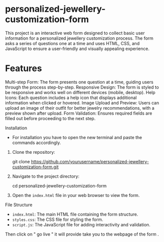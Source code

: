 # personalized-jewellery-customization-form

This project is an interactive web form designed to collect basic user information for a personalized jewellery customization process. The form asks a series of questions one at a time and uses HTML, CSS, and JavaScript to ensure a user-friendly and visually appealing experience.

# Features

Multi-step Form: The form presents one question at a time, guiding users through the process step-by-step.
Responsive Design: The form is styled to be responsive and works well on different devices (mobile, desktop).
Help Icons: Each question includes a help icon that displays additional information when clicked or hovered.
Image Upload and Preview: Users can upload an image of their outfit for better jewelry recommendations, with a preview shown after upload.
Form Validation: Ensures required fields are filled out before proceeding to the next step.



Installation

- For installation you have to open the new terminal and paste the commands accordingly.

1. Clone the repository:

    git clone https://github.com/yourusername/personalized-jewellery-customization-form.git
    

2. Navigate to the project directory:

    cd personalized-jewellery-customization-form
  

3. Open the `index.html` file in your web browser to view the form.

File Structure

- `index.html`: The main HTML file containing the form structure.
- `styles.css`: The CSS file for styling the form.
- `script.js`: The JavaScript file for adding interactivity and validation.

Then click on " go live " it will provide take you to the webpage of the form .
